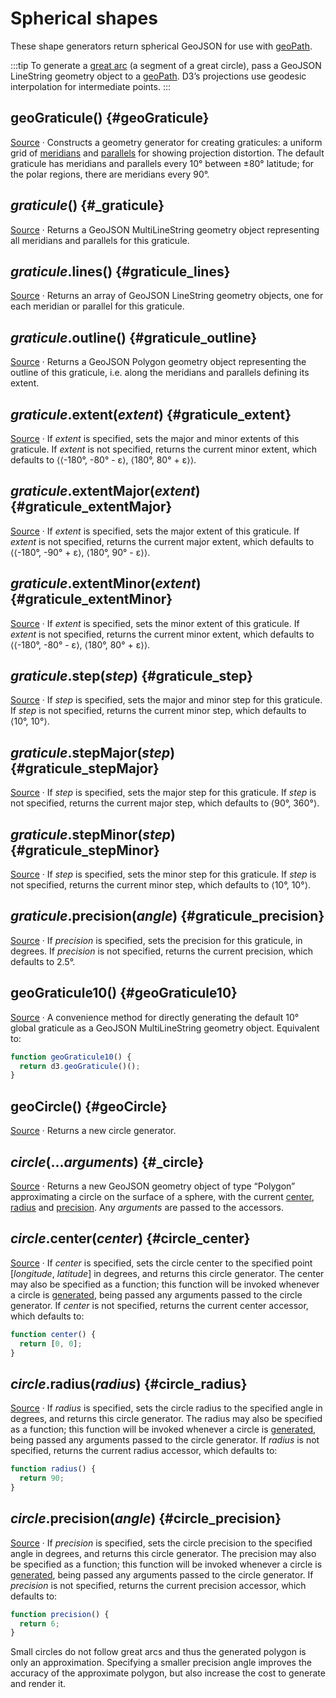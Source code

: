 <script setup>

import * as d3 from "d3";
import WorldMap from "../components/WorldMap.vue";

const width = 688;
const height = 400;

</script>

# Spherical shapes

These shape generators return spherical GeoJSON for use with [geoPath](./path.md).

:::tip
To generate a [great arc](https://en.wikipedia.org/wiki/Great-circle_distance) (a segment of a great circle), pass a GeoJSON LineString geometry object to a [geoPath](./path.md). D3’s projections use geodesic interpolation for intermediate points.
:::

## geoGraticule() {#geoGraticule}

<WorldMap rotate :land="false" :projection='d3.geoOrthographic().rotate([110, -40]).fitExtent([[1, 1], [width - 1, height - 1]], {type: "Sphere"}).precision(0.2)' />

[Source](https://github.com/d3/d3-geo/blob/main/src/graticule.js) · Constructs a geometry generator for creating graticules: a uniform grid of [meridians](https://en.wikipedia.org/wiki/Meridian_\(geography\)) and [parallels](https://en.wikipedia.org/wiki/Circle_of_latitude) for showing projection distortion. The default graticule has meridians and parallels every 10° between ±80° latitude; for the polar regions, there are meridians every 90°.

## *graticule*() {#_graticule}

[Source](https://github.com/d3/d3-geo/blob/main/src/graticule.js) · Returns a GeoJSON MultiLineString geometry object representing all meridians and parallels for this graticule.

## *graticule*.lines() {#graticule_lines}

[Source](https://github.com/d3/d3-geo/blob/main/src/graticule.js) · Returns an array of GeoJSON LineString geometry objects, one for each meridian or parallel for this graticule.

## *graticule*.outline() {#graticule_outline}

[Source](https://github.com/d3/d3-geo/blob/main/src/graticule.js) · Returns a GeoJSON Polygon geometry object representing the outline of this graticule, i.e. along the meridians and parallels defining its extent.

## *graticule*.extent(*extent*) {#graticule_extent}

[Source](https://github.com/d3/d3-geo/blob/main/src/graticule.js) · If *extent* is specified, sets the major and minor extents of this graticule. If *extent* is not specified, returns the current minor extent, which defaults to ⟨⟨-180°, -80° - ε⟩, ⟨180°, 80° + ε⟩⟩.

## *graticule*.extentMajor(*extent*) {#graticule_extentMajor}

[Source](https://github.com/d3/d3-geo/blob/main/src/graticule.js) · If *extent* is specified, sets the major extent of this graticule. If *extent* is not specified, returns the current major extent, which defaults to ⟨⟨-180°, -90° + ε⟩, ⟨180°, 90° - ε⟩⟩.

## *graticule*.extentMinor(*extent*) {#graticule_extentMinor}

[Source](https://github.com/d3/d3-geo/blob/main/src/graticule.js) · If *extent* is specified, sets the minor extent of this graticule. If *extent* is not specified, returns the current minor extent, which defaults to ⟨⟨-180°, -80° - ε⟩, ⟨180°, 80° + ε⟩⟩.

## *graticule*.step(*step*) {#graticule_step}

[Source](https://github.com/d3/d3-geo/blob/main/src/graticule.js) · If *step* is specified, sets the major and minor step for this graticule. If *step* is not specified, returns the current minor step, which defaults to ⟨10°, 10°⟩.

## *graticule*.stepMajor(*step*) {#graticule_stepMajor}

[Source](https://github.com/d3/d3-geo/blob/main/src/graticule.js) · If *step* is specified, sets the major step for this graticule. If *step* is not specified, returns the current major step, which defaults to ⟨90°, 360°⟩.

## *graticule*.stepMinor(*step*) {#graticule_stepMinor}

[Source](https://github.com/d3/d3-geo/blob/main/src/graticule.js) · If *step* is specified, sets the minor step for this graticule. If *step* is not specified, returns the current minor step, which defaults to ⟨10°, 10°⟩.

## *graticule*.precision(*angle*) {#graticule_precision}

[Source](https://github.com/d3/d3-geo/blob/main/src/graticule.js) · If *precision* is specified, sets the precision for this graticule, in degrees. If *precision* is not specified, returns the current precision, which defaults to 2.5°.

## geoGraticule10() {#geoGraticule10}

[Source](https://github.com/d3/d3-geo/blob/main/src/graticule.js) · A convenience method for directly generating the default 10° global graticule as a GeoJSON MultiLineString geometry object. Equivalent to:

```js
function geoGraticule10() {
  return d3.geoGraticule()();
}
```

## geoCircle() {#geoCircle}

[Source](https://github.com/d3/d3-geo/blob/main/src/circle.js) · Returns a new circle generator.

## *circle*(...*arguments*) {#_circle}

[Source](https://github.com/d3/d3-geo/blob/main/src/circle.js) · Returns a new GeoJSON geometry object of type “Polygon” approximating a circle on the surface of a sphere, with the current [center](#circle_center), [radius](#circle_radius) and [precision](#circle_precision). Any *arguments* are passed to the accessors.

## *circle*.center(*center*) {#circle_center}

[Source](https://github.com/d3/d3-geo/blob/main/src/circle.js) · If *center* is specified, sets the circle center to the specified point \[*longitude*, *latitude*\] in degrees, and returns this circle generator. The center may also be specified as a function; this function will be invoked whenever a circle is [generated](#_circle), being passed any arguments passed to the circle generator. If *center* is not specified, returns the current center accessor, which defaults to:

```js
function center() {
  return [0, 0];
}
```

## *circle*.radius(*radius*) {#circle_radius}

[Source](https://github.com/d3/d3-geo/blob/main/src/circle.js) · If *radius* is specified, sets the circle radius to the specified angle in degrees, and returns this circle generator. The radius may also be specified as a function; this function will be invoked whenever a circle is [generated](#_circle), being passed any arguments passed to the circle generator. If *radius* is not specified, returns the current radius accessor, which defaults to:

```js
function radius() {
  return 90;
}
```

## *circle*.precision(*angle*) {#circle_precision}

[Source](https://github.com/d3/d3-geo/blob/main/src/circle.js) · If *precision* is specified, sets the circle precision to the specified angle in degrees, and returns this circle generator. The precision may also be specified as a function; this function will be invoked whenever a circle is [generated](#_circle), being passed any arguments passed to the circle generator. If *precision* is not specified, returns the current precision accessor, which defaults to:

```js
function precision() {
  return 6;
}
```

Small circles do not follow great arcs and thus the generated polygon is only an approximation. Specifying a smaller precision angle improves the accuracy of the approximate polygon, but also increase the cost to generate and render it.
